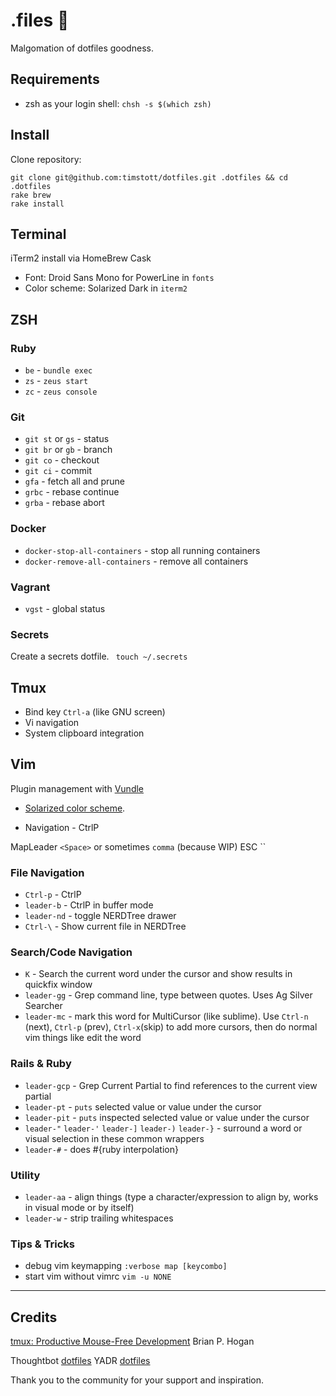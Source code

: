 # .files :rocket:

Malgomation of dotfiles goodness.

## Requirements

* zsh as your login shell: `chsh -s $(which zsh)`

## Install

Clone repository:

    git clone git@github.com:timstott/dotfiles.git .dotfiles && cd .dotfiles
    rake brew
    rake install

## Terminal

iTerm2 install via HomeBrew Cask

* Font: Droid Sans Mono for PowerLine in `fonts`
* Color scheme: Solarized Dark in `iterm2`

## ZSH

### Ruby

* `be` - `bundle exec`
* `zs` - `zeus start`
* `zc` - `zeus console`

### Git

* `git st` or `gs` - status
* `git br` or `gb` - branch
* `git co` - checkout
* `git ci` - commit
* `gfa` - fetch all and prune
* `grbc` - rebase continue
* `grba` - rebase abort

### Docker

 * `docker-stop-all-containers` - stop all running containers
 * `docker-remove-all-containers` - remove all containers

### Vagrant

* `vgst` - global status

### Secrets

Create a secrets dotfile. ` touch ~/.secrets`

## Tmux

* Bind key `Ctrl-a` (like GNU screen)
* Vi navigation
* System clipboard integration

## Vim

Plugin management with [Vundle](https://github.com/gmarik/vundle)

* [Solarized color scheme](https://github.com/altercation/vim-colors-solarized).

* Navigation - CtrlP

MapLeader `<Space>` or sometimes `comma` (because WIP)
ESC ``

### File Navigation

* `Ctrl-p` - CtrlP
* `leader-b` - CtrlP in buffer mode
* `leader-nd` - toggle NERDTree drawer
* `Ctrl-\` - Show current file in NERDTree

### Search/Code Navigation

* `K` - Search the current word under the cursor and show results in quickfix window
* `leader-gg` - Grep command line, type between quotes. Uses Ag Silver Searcher
* `leader-mc` - mark this word for MultiCursor (like sublime).
   Use `Ctrl-n` (next), `Ctrl-p` (prev), `Ctrl-x`(skip) to add more cursors,
   then do normal vim things like edit the word

### Rails & Ruby

* `leader-gcp` - Grep Current Partial to find references to the current view partial
* `leader-pt` - `puts` selected value or value under the cursor
* `leader-pit` - `puts` inspected selected value or value under the cursor
* `leader-"` `leader-'` `leader-]` `leader-)` `leader-}` - surround a
   word or visual selection in these common wrappers
*  `leader-#` - does #{ruby interpolation}

### Utility

* `leader-aa` - align things (type a character/expression to align by, works 
   in visual mode or by itself)
* `leader-w` - strip trailing whitespaces

### Tips & Tricks

* debug vim keymapping `:verbose map [keycombo]`
* start vim without vimrc `vim -u NONE`

-------------------------------------------------------------------------------

## Credits

[tmux: Productive Mouse-Free Development](http://pragprog.com/book/bhtmux/tmux) Brian P. Hogan

Thoughtbot [dotfiles](http://github.com/thoughtbot/dotfiles)
YADR [dotfiles](https://github.com/skwp/dotfiles)

Thank you to the community for your support and inspiration.
